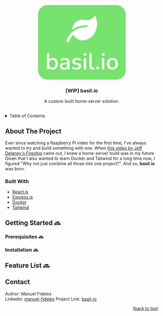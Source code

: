<div id="top"></div>

<!-- PROJECT LOGO -->
<br />
<div align="center">
  <a href="https://github.com/manelfideles/home-server">
    <img src="./logo.jpg" alt="Logo" >
  </a>

<h3 align="center">[WIP] basil.io</h3>

  <p align="center">
    A custom-built home-server solution.
    <br />
  </p>
</div>

<br />

<!-- TABLE OF CONTENTS -->
<details>
  <summary>Table of Contents</summary>
  <ol>
    <li>
      <a href="#about-the-project">About The Project</a>
      <ul>
        <li><a href="#built-with">Built With</a></li>
      </ul>
    </li>
    <li>
      <a href="#getting-started">Getting Started</a>
      <ul>
        <li><a href="#prerequisites">Prerequisites</a></li>
        <li><a href="#installation">Installation</a></li>
      </ul>
    </li>
    <li><a href="#roadmap">Features</a></li>
    <li><a href="#contact">Contact</a></li>
  </ol>
</details>

<!-- ABOUT THE PROJECT -->
## About The Project

Ever since watching a Raspberry Pi video for the first time, I've always wanted to try and build something with one. When <a href='https://www.youtube.com/watch?v=QdHvS0D1zAI'>this video by Jeff Delaney's Fireship</a> came out, I knew a home-server build was in my future. Given that I also wanted to learn Docker and Tailwind for a long time now, I figured "Why not just combine all those into one project?". And so, **basil.io** was born.

### Built With

* [React.js](https://reactjs.org/)
* [Express.js](https://expressjs.com/)
* [Docker](https://www.docker.com/)
* [Tailwind](https://tailwindcss.com/)

<!-- GETTING STARTED -->
## Getting Started 🔜

### Prerequisites 🔜

### Installation 🔜

<!-- ROADMAP -->
## Feature List 🔜

<!-- CONTACT -->
## Contact

Author: Manuel Fideles <br />
Linkedin: [manuel-fideles](https://www.linkedin.com/in/manuel-fideles/)
Project Link: [basil-io](https://github.com/manelfideles/basil-io)

<p align="right">(<a href="#top">back to top</a>)</p>


<!-- MARKDOWN LINKS & IMAGES -->
[linkedin-shield]: https://img.shields.io/badge/-LinkedIn-black.svg?style=for-the-badge&logo=linkedin&colorB=555
[linkedin-url]: https://linkedin.com/in/manuel-fideles